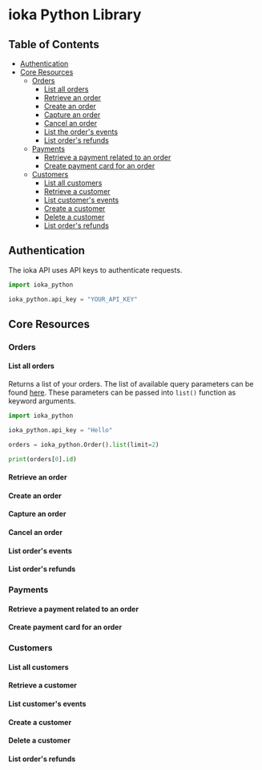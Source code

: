 # ioka Python Library

## Table of Contents
- [Authentication](#authentication)
- [Core Resources](#core-resources)
  * [Orders](#orders)
    + [List all orders](#list-all-orders)
    + [Retrieve an order](#retrieve-an-order)
    + [Create an order](#create-an-order)
    + [Capture an order](#capture-an-order)
    + [Cancel an order](#cancel-an-order)
    + [List the order's events](#list-the-order-s-events)
    + [List order's refunds](#list-order-s-refunds)
  * [Payments](#payments)
    + [Retrieve a payment related to an order](#retrieve-a-payment-related-to-an-order)
    + [Create payment card for an order](#create-payment-card-for-an-order)
  * [Customers](#customers)
    + [List all customers](#list-all-customers)
    + [Retrieve a customer](#retrieve-a-customer)
    + [List customer's events](#list-customer-s-events)
    + [Create a customer](#create-a-customer)
    + [Delete a customer](#delete-a-customer)
    + [List order's refunds](#list-order-s-refunds-1)

## Authentication

The ioka API uses API keys to authenticate requests.

```python
import ioka_python

ioka_python.api_key = "YOUR_API_KEY"
```

## Core Resources

### Orders

#### List all orders

Returns a list of your orders. The list of available query parameters can be
found [here](https://ioka.kz/docs_v2.html#tag/orders/operation/GetOrders).
These parameters can be passed into `list()` function as keyword arguments.

```python
import ioka_python

ioka_python.api_key = "Hello"

orders = ioka_python.Order().list(limit=2)

print(orders[0].id)
```

#### Retrieve an order

#### Create an order

#### Capture an order

#### Cancel an order

#### List order's events

#### List order's refunds

### Payments

#### Retrieve a payment related to an order

#### Create payment card for an order

### Customers

#### List all customers

#### Retrieve a customer

#### List customer's events

#### Create a customer

#### Delete a customer

#### List order's refunds


